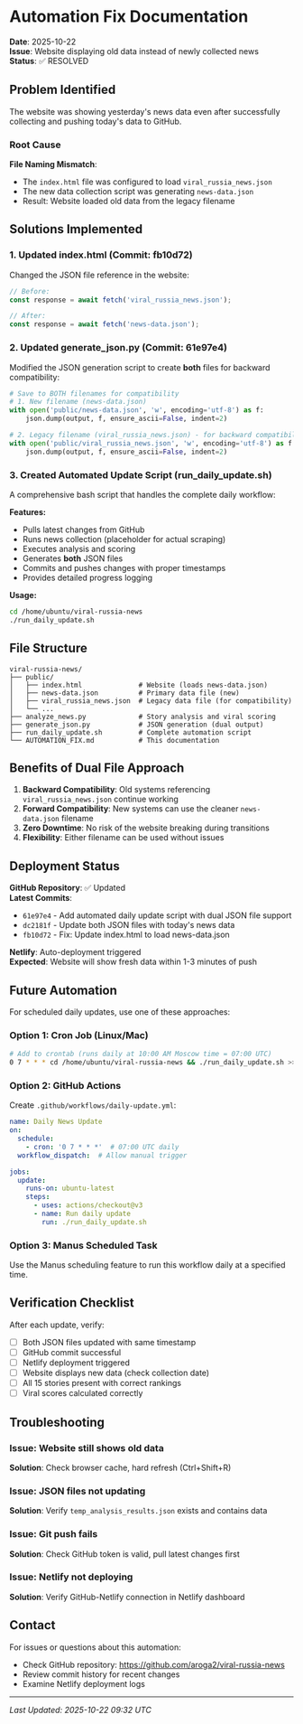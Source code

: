 # Automation Fix Documentation

**Date**: 2025-10-22  
**Issue**: Website displaying old data instead of newly collected news  
**Status**: ✅ RESOLVED

## Problem Identified

The website was showing yesterday's news data even after successfully collecting and pushing today's data to GitHub. 

### Root Cause

**File Naming Mismatch**: 
- The `index.html` file was configured to load `viral_russia_news.json`
- The new data collection script was generating `news-data.json`
- Result: Website loaded old data from the legacy filename

## Solutions Implemented

### 1. Updated index.html (Commit: fb10d72)
Changed the JSON file reference in the website:
```javascript
// Before:
const response = await fetch('viral_russia_news.json');

// After:
const response = await fetch('news-data.json');
```

### 2. Updated generate_json.py (Commit: 61e97e4)
Modified the JSON generation script to create **both** files for backward compatibility:
```python
# Save to BOTH filenames for compatibility
# 1. New filename (news-data.json)
with open('public/news-data.json', 'w', encoding='utf-8') as f:
    json.dump(output, f, ensure_ascii=False, indent=2)

# 2. Legacy filename (viral_russia_news.json) - for backward compatibility
with open('public/viral_russia_news.json', 'w', encoding='utf-8') as f:
    json.dump(output, f, ensure_ascii=False, indent=2)
```

### 3. Created Automated Update Script (run_daily_update.sh)
A comprehensive bash script that handles the complete daily workflow:

**Features:**
- Pulls latest changes from GitHub
- Runs news collection (placeholder for actual scraping)
- Executes analysis and scoring
- Generates **both** JSON files
- Commits and pushes changes with proper timestamps
- Provides detailed progress logging

**Usage:**
```bash
cd /home/ubuntu/viral-russia-news
./run_daily_update.sh
```

## File Structure

```
viral-russia-news/
├── public/
│   ├── index.html              # Website (loads news-data.json)
│   ├── news-data.json          # Primary data file (new)
│   ├── viral_russia_news.json  # Legacy data file (for compatibility)
│   └── ...
├── analyze_news.py             # Story analysis and viral scoring
├── generate_json.py            # JSON generation (dual output)
├── run_daily_update.sh         # Complete automation script
└── AUTOMATION_FIX.md           # This documentation
```

## Benefits of Dual File Approach

1. **Backward Compatibility**: Old systems referencing `viral_russia_news.json` continue working
2. **Forward Compatibility**: New systems can use the cleaner `news-data.json` filename
3. **Zero Downtime**: No risk of the website breaking during transitions
4. **Flexibility**: Either filename can be used without issues

## Deployment Status

**GitHub Repository**: ✅ Updated  
**Latest Commits**:
- `61e97e4` - Add automated daily update script with dual JSON file support
- `dc2181f` - Update both JSON files with today's news data
- `fb10d72` - Fix: Update index.html to load news-data.json

**Netlify**: Auto-deployment triggered  
**Expected**: Website will show fresh data within 1-3 minutes of push

## Future Automation

For scheduled daily updates, use one of these approaches:

### Option 1: Cron Job (Linux/Mac)
```bash
# Add to crontab (runs daily at 10:00 AM Moscow time = 07:00 UTC)
0 7 * * * cd /home/ubuntu/viral-russia-news && ./run_daily_update.sh >> logs/daily_update.log 2>&1
```

### Option 2: GitHub Actions
Create `.github/workflows/daily-update.yml`:
```yaml
name: Daily News Update
on:
  schedule:
    - cron: '0 7 * * *'  # 07:00 UTC daily
  workflow_dispatch:  # Allow manual trigger

jobs:
  update:
    runs-on: ubuntu-latest
    steps:
      - uses: actions/checkout@v3
      - name: Run daily update
        run: ./run_daily_update.sh
```

### Option 3: Manus Scheduled Task
Use the Manus scheduling feature to run this workflow daily at a specified time.

## Verification Checklist

After each update, verify:
- [ ] Both JSON files updated with same timestamp
- [ ] GitHub commit successful
- [ ] Netlify deployment triggered
- [ ] Website displays new data (check collection date)
- [ ] All 15 stories present with correct rankings
- [ ] Viral scores calculated correctly

## Troubleshooting

### Issue: Website still shows old data
**Solution**: Check browser cache, hard refresh (Ctrl+Shift+R)

### Issue: JSON files not updating
**Solution**: Verify `temp_analysis_results.json` exists and contains data

### Issue: Git push fails
**Solution**: Check GitHub token is valid, pull latest changes first

### Issue: Netlify not deploying
**Solution**: Verify GitHub-Netlify connection in Netlify dashboard

## Contact

For issues or questions about this automation:
- Check GitHub repository: https://github.com/aroga2/viral-russia-news
- Review commit history for recent changes
- Examine Netlify deployment logs

---
*Last Updated: 2025-10-22 09:32 UTC*

